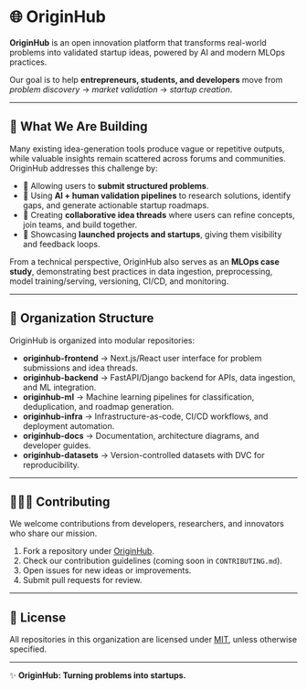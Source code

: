 # 🌐 OriginHub

**OriginHub** is an open innovation platform that transforms real-world problems into validated startup ideas, powered by AI and modern MLOps practices.  

Our goal is to help **entrepreneurs, students, and developers** move from *problem discovery* → *market validation* → *startup creation*.  

---

## 🚀 What We Are Building
Many existing idea-generation tools produce vague or repetitive outputs, while valuable insights remain scattered across forums and communities. OriginHub addresses this challenge by:  

- 📌 Allowing users to **submit structured problems**.  
- 🤖 Using **AI + human validation pipelines** to research solutions, identify gaps, and generate actionable startup roadmaps.  
- 🧩 Creating **collaborative idea threads** where users can refine concepts, join teams, and build together.  
- 🌟 Showcasing **launched projects and startups**, giving them visibility and feedback loops.  

From a technical perspective, OriginHub also serves as an **MLOps case study**, demonstrating best practices in data ingestion, preprocessing, model training/serving, versioning, CI/CD, and monitoring.  

---

## 📂 Organization Structure
OriginHub is organized into modular repositories:  

- **originhub-frontend** → Next.js/React user interface for problem submissions and idea threads.  
- **originhub-backend** → FastAPI/Django backend for APIs, data ingestion, and ML integration.  
- **originhub-ml** → Machine learning pipelines for classification, deduplication, and roadmap generation.  
- **originhub-infra** → Infrastructure-as-code, CI/CD workflows, and deployment automation.  
- **originhub-docs** → Documentation, architecture diagrams, and developer guides.  
- **originhub-datasets** → Version-controlled datasets with DVC for reproducibility.  

---

## 🧑‍🤝‍🧑 Contributing
We welcome contributions from developers, researchers, and innovators who share our mission.  

1. Fork a repository under [OriginHub](https://github.com/OriginHub).  
2. Check our contribution guidelines (coming soon in `CONTRIBUTING.md`).  
3. Open issues for new ideas or improvements.  
4. Submit pull requests for review.  

---

## 📜 License
All repositories in this organization are licensed under [MIT](https://opensource.org/licenses/MIT), unless otherwise specified.  

---

✨ **OriginHub: Turning problems into startups.**
